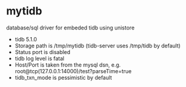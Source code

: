 # mytidb
database/sql driver for embeded tidb using unistore

* tidb 5.1.0
* Storage path is /tmp/mytidb (tidb-server uses /tmp/tidb by default)
* Status port is disabled
* tidb log level is fatal
* Host/Port is taken from the mysql dsn, e.g. root@tcp(127.0.0.1:14000)/test?parseTime=true
* tidb_txn_mode is pessimistic by default
